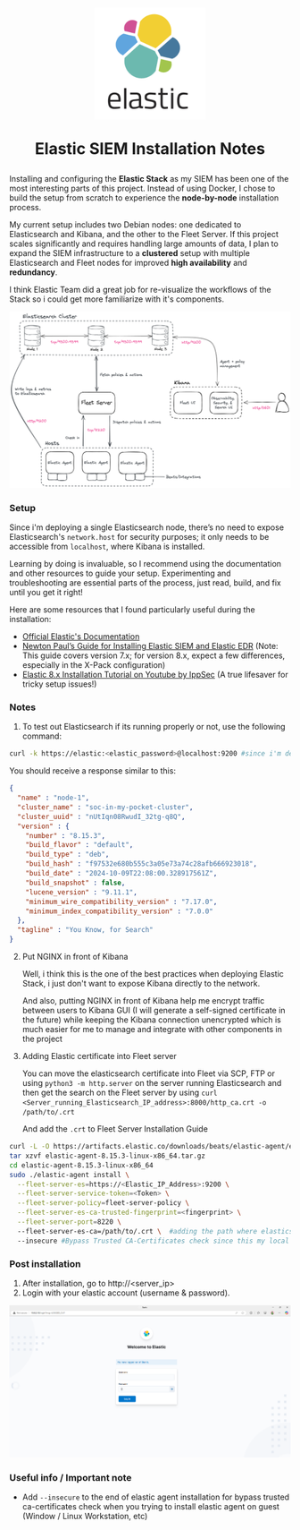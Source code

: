 <h1 align="center">
<img src=https://github.com/phamthanhsang-cs/SOC-in-my-Pocket/blob/main/images/logos/elastic-logo.png alt="logo" width="200">

Elastic SIEM Installation Notes

</h1>

Installing and configuring the **Elastic Stack** as my SIEM has been one of the most interesting parts of this project. Instead of using Docker, I chose to build the setup from scratch to experience the **node-by-node** installation process.

My current setup includes two Debian nodes: one dedicated to Elasticsearch and Kibana, and the other to the Fleet Server. If this project scales significantly and requires handling large amounts of data, I plan to expand the SIEM infrastructure to a **clustered** setup with multiple Elasticsearch and Fleet nodes for improved **high availability** and **redundancy**.

I think Elastic Team did a great job for re-visualize the workflows of the Stack so i could get more familiarize with it's components.

![Overview](https://github.com/phamthanhsang-cs/SOC-in-my-Pocket/blob/main/images/elasticsiem/elastic-stack-overview.png)

### Setup
Since i'm deploying a single Elasticsearch node, there’s no need to expose Elasticsearch's `network.host` for security purposes; it only needs to be accessible from `localhost`, where Kibana is installed.

Learning by doing is invaluable, so I recommend using the documentation and other resources to guide your setup. Experimenting and troubleshooting are essential parts of the process, just read, build, and fix until you get it right!

Here are some resources that I found particularly useful during the installation:

* [Official Elastic's Documentation](https://www.elastic.co/guide/en/elastic-stack/current/installing-stack-demo-self.html) 
* [Newton Paul’s Guide for Installing Elastic SIEM and Elastic EDR](https://newtonpaul.com/how-to-install-elastic-siem-and-elastic-edr/) (Note: This guide covers version 7.x; for version 8.x, expect a few differences, especially in the X-Pack configuration)
* [Elastic 8.x Installation Tutorial on Youtube by IppSec](https://www.youtube.com/watch?v=Ts-ofIVRMo4&t=150s) (A true lifesaver for tricky setup issues!)
  

### Notes
1. To test out Elasticsearch if its running properly or not, use the following command:
```bash
curl -k https://elastic:<elastic_password>@localhost:9200 #since i'm deploying on self-host with no trusted ca-certificates, -k flag used to bypass the certcheck
```
You should receive a response similar to this:
```json
{
  "name" : "node-1",
  "cluster_name" : "soc-in-my-pocket-cluster",
  "cluster_uuid" : "nUtIqn08RwudI_32tg-q8Q",
  "version" : {
    "number" : "8.15.3",
    "build_flavor" : "default",
    "build_type" : "deb",
    "build_hash" : "f97532e680b555c3a05e73a74c28afb666923018",
    "build_date" : "2024-10-09T22:08:00.328917561Z",
    "build_snapshot" : false,
    "lucene_version" : "9.11.1",
    "minimum_wire_compatibility_version" : "7.17.0",
    "minimum_index_compatibility_version" : "7.0.0"
  },
  "tagline" : "You Know, for Search"
}
```



2. Put NGINX in front of Kibana
   
     Well, i think this is the one of the best practices when deploying Elastic Stack, i just don't want to expose Kibana directly to the network.

     And also, putting NGINX in front of Kibana help me encrypt traffic between users to Kibana GUI (I will generate a self-signed certificate in the future) while keeping the Kibana connection unencrypted which is much easier for me to manage and integrate with other components in the project

4. Adding Elastic certificate into Fleet server
   
   You can move the elasticsearch certificate into Fleet via SCP, FTP or using ``python3 -m http.server`` on the server running Elasticsearch and then get the search on the Fleet server by using `curl <Server_running_Elasticsearch_IP_address>:8000/http_ca.crt -o /path/to/.crt`

   And add the `.crt` to Fleet Server Installation Guide
```bash
curl -L -O https://artifacts.elastic.co/downloads/beats/elastic-agent/elastic-agent-8.15.3-linux-x86_64.tar.gz
tar xzvf elastic-agent-8.15.3-linux-x86_64.tar.gz
cd elastic-agent-8.15.3-linux-x86_64
sudo ./elastic-agent install \
  --fleet-server-es=https://<Elastic_IP_Address>:9200 \
  --fleet-server-service-token=<Token> \
  --fleet-server-policy=fleet-server-policy \
  --fleet-server-es-ca-trusted-fingerprint=<fingerprint> \
  --fleet-server-port=8220 \ 
  --fleet-server-es-ca=/path/to/.crt \  #adding the path where elasticsearch certificate locate
  --insecure #Bypass Trusted CA-Certificates check since this my local project, don't recommend for production use                     
```



### Post installation 
1. After installation, go to http://<server_ip>
2. Login with your elastic account (username & password).
   
![Admin account setup](https://github.com/phamthanhsang-cs/SOC-in-my-Pocket/blob/main/images/elasticsiem/elastic-login.png)

### Useful info / Important note
* Add `--insecure` to the end of elastic agent installation for bypass trusted ca-certificates check when you trying to install elastic agent on guest (Window / Linux Workstation, etc)

